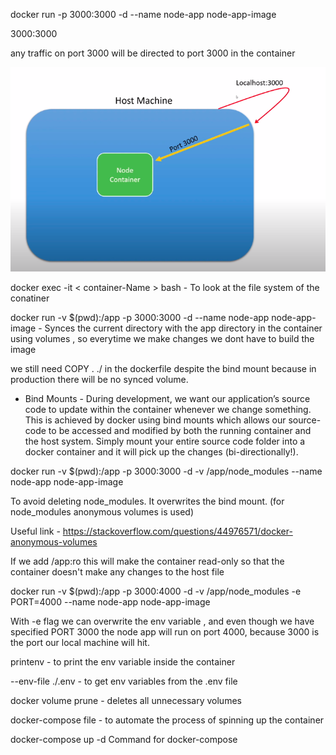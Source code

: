 docker run -p 3000:3000 -d --name node-app node-app-image

3000:3000

any traffic on port 3000 will be directed to port 3000 in the container

![image](assets/ports.png)

docker exec -it < container-Name > bash - To look at the file system of the conatiner

docker run -v $(pwd):/app -p 3000:3000 -d --name node-app node-app-image - Synces the current directory with the app directory in the container using volumes , so everytime we make changes we dont have to build the image

we still need COPY . ./ in the dockerfile despite the bind mount because in production there will be no synced volume.

- Bind Mounts - During development, we want our application’s source code to update within the container whenever we change something. This is achieved by docker using bind mounts which allows our source-code to be accessed and modified by both the running container and the host system. Simply mount your entire source code folder into a docker container and it will pick up the changes (bi-directionally!).

docker run -v $(pwd):/app -p 3000:3000 -d -v /app/node_modules --name node-app node-app-image

To avoid deleting node_modules. It overwrites the bind mount. (for node_modules anonymous volumes is used)

Useful link - https://stackoverflow.com/questions/44976571/docker-anonymous-volumes

If we add /app:ro this will make the container read-only so that the container doesn't make any changes to the host file

docker run -v $(pwd):/app -p 3000:4000 -d -v /app/node_modules -e PORT=4000 --name node-app node-app-image

With -e flag we can overwrite the env variable , and even though we have specified PORT 3000 the node app will run on port 4000, because 3000 is the port our local machine will hit.

printenv - to print the env variable inside the container

--env-file ./.env - to get env variables from the .env file

docker volume prune - deletes all unnecessary volumes

docker-compose file - to automate the process of spinning up the container

docker-compose up -d
Command for docker-compose

